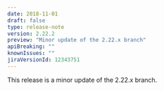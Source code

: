 ```yaml
---
date: 2018-11-01
draft: false 
type: release-note
version: 2.22.2
preview: "Minor update of the 2.22.x branch"
apiBreaking: ""
knownIssues: ""
jiraVersionId: 12343751
---
```


This release is a minor update of the 2.22.x branch.
